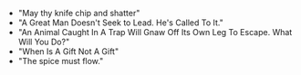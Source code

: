 - "May thy knife chip and shatter"
- "A Great Man Doesn't Seek to Lead. He's Called To It."
- "An Animal Caught In A Trap Will Gnaw Off Its Own Leg To Escape. What Will You Do?"
- "When Is A Gift Not A Gift"
- "The spice must flow."
